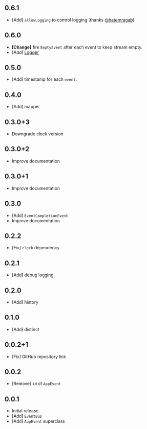 ## 0.6.1

* [Add] `allowLogging` to control logging (thanks [@hatemragab](https://github.com/hatemragab))

## 0.6.0

* **[Change]** fire `EmptyEvent` after each event to keep stream empty.
* [Add] [Logger](https://pub.dev/packages/logger)

## 0.5.0

* [Add] timestamp for each `event`.

## 0.4.0

* [Add] mapper

## 0.3.0+3

* Downgrade clock version

## 0.3.0+2

* Improve documentation

## 0.3.0+1

* Improve documentation

## 0.3.0

* [Add] `EventCompletionEvent`
* Improve documentation

## 0.2.2

* [Fix] `clock` dependency

## 0.2.1

* [Add] debug logging

## 0.2.0

* [Add] history

## 0.1.0

* [Add] distinct

## 0.0.2+1

* [Fix] GitHub repository link

## 0.0.2

* [Remove] `id` of `AppEvent`

## 0.0.1

* Initial release.
* [Add] `EventBus`
* [Add] `AppEvent` superclass
